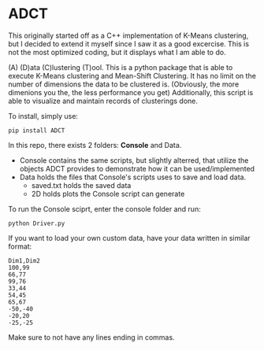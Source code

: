 # ADCT

This originally started off as a C++ implementation of K-Means clustering, but I decided to extend it myself since I saw it as a good excercise. This is not the most optimized coding, but it displays what I am able to do.

(A) (D)ata (C)lustering (T)ool. This is a python package that is able to execute K-Means clustering and Mean-Shift Clustering. It has no limit on the number of dimensions the data to be clustered is. (Obviously, the more dimenions you the, the less performance you get) Additionally, this script is able to visualize and maintain records of clusterings done.

To install, simply use:
```
pip install ADCT
```

In this repo, there exists 2 folders: <b>Console</b> and </b>Data</b>.
* Console contains the same scripts, but slightly alterred, that utilize the objects ADCT provides to demonstrate how it can be used/implemented
* Data holds the files that Console's scripts uses to save and load data.
  * saved.txt holds the saved data
  * 2D holds plots the Console script can generate

To run the Console sciprt, enter the console folder and run:
```
python Driver.py
```

If you want to load your own custom data, have your data written in similar format:
```
Dim1,Dim2
100,99
66,77
99,76
33,44
54,45
65,67
-50,-40
-20,20
-25,-25
```

Make sure to not have any lines ending in commas.
